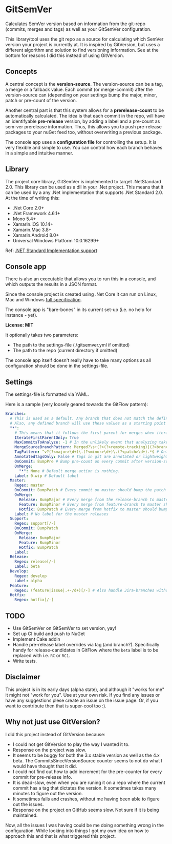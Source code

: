 # GitSemVer
Calculates SemVer version based on information from the git-repo (commits, merges and tags) as well as your GitSemVer configuration.

This library/tool uses the git repo as a source for calculating which SemVer version your project is currently at. It is inspired by GitVersion, but uses a different algorithm and solution to find versioning information. See at the bottom for reasons I did this instead of using GitVersion.

## Concepts
A central concept is the **version-source**. The version-source can be a tag, a merge or a fallback value. Each commit (or merge-commit) after the version-source can (depending on your settings bump the major, minor, patch or pre-count of the version.

Another central part is that this system allows for a **prerelease-count** to be automatically calculated. The idea is that each commit in the repo, will have an identifyable **pre-release** version, by adding a label and a pre-count as sem-ver prerelease information. Thus, this allows you to push pre-release packages to your nuGet feed too, without overwriting a previous package.

The console app uses a **configuration file** for controlling the setup. It is very flexible and simple to use. You can control how each branch behaves in a simple and intuitive manner.

## Library
The project core library, GitSemVer is implemented to target .NetStandard 2.0. This library can be used as a dll in your .Net project. This means that it can be used by a any .Net implementation that supports .Net Standard 2.0. At the time of writing this:

* .Net Core 2.0+
* .Net Framework 4.6.1+
* Mono 5.4+ 
* Xamarin.iOS 10.14+
* Xamarin.Mac 3.8+
* Xamarin.Android 8.0+
* Universal Windows Platform 10.0.16299+

Ref: [.NET Standard Implementation support](https://docs.microsoft.com/en-us/dotnet/standard/net-standard)

## Console app
There is also an executable that allows you to run this in a console, and which outputs the results in a JSON format. 

Since the console project is created using .Net Core it can run on Linux, Mac and Windows [full specification](https://github.com/dotnet/core/blob/master/release-notes/2.0/2.0-supported-os.md).

The console app is "bare-bones" in its current set-up (i.e. no help for instance - yet). 

**License: MIT**

It optionally takes two parameters:
* The path to the settings-file (.\gitsemver.yml if omitted)
* The path to the repo (current directory if omitted)

The console app itself doesn't really have to take many options as all configuration should be done in the settings-file.

## Settings
The settings-file is formatted via YAML. 

Here is a sample (very loosely geared towards the GitFlow pattern):
```yaml
Branches:
  # This is used as a default. Any branch that does not match the defined branch-regexes will use this.
  # Also, any defined branch will use these values as a starting point and will override only values defined.
  "*": 
    # This means that it follows the first parent for merges when iterating. This prevents pollution from other branches.
    IterateFirstParentOnly: True 
    MaxCommitsToAnalyze: -1 # In the unlikely event that analyzing takes too long, restrict the number of commits to iterate. 
    MergeSourceBranchPattern: Merged?\s+(?>(?>remote-tracking)|(?>branch)\s+)?(?<from>.+)\s+into\s+.* # How the 'from'-branch is detected via regex. 
    TagPattern: ^v?(?<major>\d+)\.(?<minor>\d+)\.(?<patch>\d+).*$ # Only tags that matches are considered (has major, minor and patch)
    AnnotatedTagsOnly: False # Tags in git are annotated or lightweight.
    OnCommit: BumpPre # Bump pre-count on every commit after version-source.
    OnMerge:
      "*": None # Default merge action is nothing.
    Label: 0.wip # Default label
  Master:
    Regex: master
    OnCommit: BumpPatch # Every commit on master should bump the patch number.
    OnMerge:
      Release: BumpMajor # Every merge from the release-branch to master should bump master (this may not be what you want, for illustration purposes only)
      Feature: BumpMinor # Every merge from feature-branch to master should bump minor.
      Hotfix: BumpPatch # Every merge from hotfix to master should bump the patch-number.
    Label: # No label for the master releases
  Support:
    Regex: support[/-] 
    OnCommit: BumpPatch
    OnMerge:
      Release: BumpMajor
      Feature: BumpMinor
      Hotfix: BumpPatch
    Label:
  Release:
    Regex: release[/-]
    Label: beta
  Develop:
    Regex: develop
    Label: alpha
  Feature:
    Regex: (feature|issue|.+-/d+)[/-] # Also handle Jira-branches without feature or issue-prefix
  Hotfix:
    Regex: hotfix[/-]
```

## TODO
* Use GitSemVer on GitSemVer to set version, yay!
* Set up CI  build and push to NuGet
* Implement Cake addin
* Handle pre-release label overrides via tag (and branch?). Specifically handy for release-candidates in GitFlow where the `beta` label is to be replaced with i.e. `RC` or `RC1`.
* Write tests.

## Disclaimer
This project is in its early days (alpha state), and although it "works for me" it might not "work for you". Use at your own risk. If you find any issues or have any suggestions plese create an issue on the issue page. Or, if you want to contribute then that is super-cool too :).

## Why not just use GitVersion?
I did this project instead of GitVersion because:
* I could not get GitVersion to play the way I wanted it to.
* Response on the project was slow.
* It seems to be buggy for both the 3.x stable version as well as the 4.x beta. The CommitsSinceVersionSource counter seems to not do what I would have thought that it did.
* I could not find out how to add increment for the pre-counter for every commit for pre-release info.
* It is dead-slow, even when you are runing it on a repo where the current commit has a tag that dictates the version. It sometimes takes many minutes to figure out the version.
* It sometimes fails and crashes, without me having been able to figure out the issues.
* Response on the project on GitHub seems slow. Not sure if it is being maintained.

Now, all the issues I was having could be me doing something wrong in the configuration. While looking into things I got my own idea on how to approach this and that is what triggered this project.
